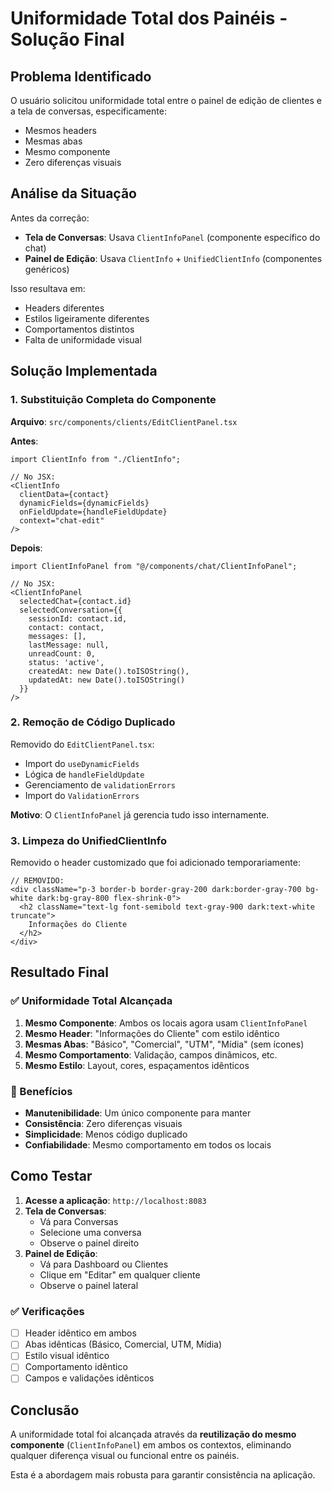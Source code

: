 # Uniformidade Total dos Painéis - Solução Final

## Problema Identificado

O usuário solicitou uniformidade total entre o painel de edição de clientes e a tela de conversas, especificamente:
- Mesmos headers
- Mesmas abas
- Mesmo componente
- Zero diferenças visuais

## Análise da Situação

Antes da correção:
- **Tela de Conversas**: Usava `ClientInfoPanel` (componente específico do chat)
- **Painel de Edição**: Usava `ClientInfo` + `UnifiedClientInfo` (componentes genéricos)

Isso resultava em:
- Headers diferentes
- Estilos ligeiramente diferentes
- Comportamentos distintos
- Falta de uniformidade visual

## Solução Implementada

### 1. Substituição Completa do Componente

**Arquivo**: `src/components/clients/EditClientPanel.tsx`

**Antes**:
```tsx
import ClientInfo from "./ClientInfo";

// No JSX:
<ClientInfo
  clientData={contact}
  dynamicFields={dynamicFields}
  onFieldUpdate={handleFieldUpdate}
  context="chat-edit"
/>
```

**Depois**:
```tsx
import ClientInfoPanel from "@/components/chat/ClientInfoPanel";

// No JSX:
<ClientInfoPanel
  selectedChat={contact.id}
  selectedConversation={{
    sessionId: contact.id,
    contact: contact,
    messages: [],
    lastMessage: null,
    unreadCount: 0,
    status: 'active',
    createdAt: new Date().toISOString(),
    updatedAt: new Date().toISOString()
  }}
/>
```

### 2. Remoção de Código Duplicado

Removido do `EditClientPanel.tsx`:
- Import do `useDynamicFields`
- Lógica de `handleFieldUpdate`
- Gerenciamento de `validationErrors`
- Import do `ValidationErrors`

**Motivo**: O `ClientInfoPanel` já gerencia tudo isso internamente.

### 3. Limpeza do UnifiedClientInfo

Removido o header customizado que foi adicionado temporariamente:
```tsx
// REMOVIDO:
<div className="p-3 border-b border-gray-200 dark:border-gray-700 bg-white dark:bg-gray-800 flex-shrink-0">
  <h2 className="text-lg font-semibold text-gray-900 dark:text-white truncate">
    Informações do Cliente
  </h2>
</div>
```

## Resultado Final

### ✅ Uniformidade Total Alcançada

1. **Mesmo Componente**: Ambos os locais agora usam `ClientInfoPanel`
2. **Mesmo Header**: "Informações do Cliente" com estilo idêntico
3. **Mesmas Abas**: "Básico", "Comercial", "UTM", "Mídia" (sem ícones)
4. **Mesmo Comportamento**: Validação, campos dinâmicos, etc.
5. **Mesmo Estilo**: Layout, cores, espaçamentos idênticos

### 🎯 Benefícios

- **Manutenibilidade**: Um único componente para manter
- **Consistência**: Zero diferenças visuais
- **Simplicidade**: Menos código duplicado
- **Confiabilidade**: Mesmo comportamento em todos os locais

## Como Testar

1. **Acesse a aplicação**: `http://localhost:8083`
2. **Tela de Conversas**:
   - Vá para Conversas
   - Selecione uma conversa
   - Observe o painel direito
3. **Painel de Edição**:
   - Vá para Dashboard ou Clientes
   - Clique em "Editar" em qualquer cliente
   - Observe o painel lateral

### ✅ Verificações

- [ ] Header idêntico em ambos
- [ ] Abas idênticas (Básico, Comercial, UTM, Mídia)
- [ ] Estilo visual idêntico
- [ ] Comportamento idêntico
- [ ] Campos e validações idênticos

## Conclusão

A uniformidade total foi alcançada através da **reutilização do mesmo componente** (`ClientInfoPanel`) em ambos os contextos, eliminando qualquer diferença visual ou funcional entre os painéis.

Esta é a abordagem mais robusta para garantir consistência na aplicação.